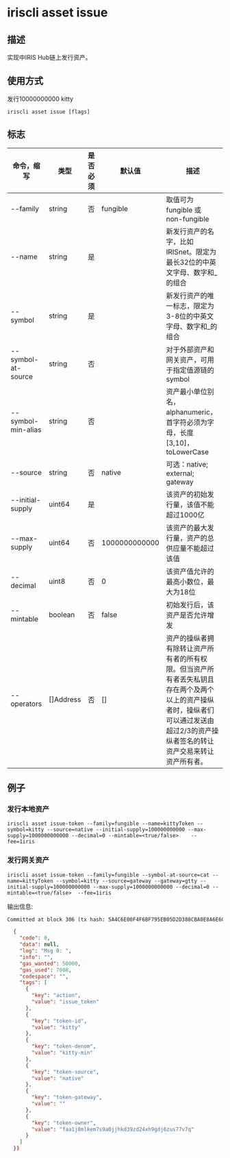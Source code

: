 # iriscli asset issue

## 描述

实现中IRIS Hub链上发行资产。

## 使用方式

发行10000000000 kitty
```
iriscli asset issue [flags]
```


## 标志

| 命令，缩写         | 类型       | 是否必须  | 默认值              | 描述                                                                                                                                             |
| ---------------- | --------- | ------- | ------------------ | ------------------------------------------------------------------------------------------------------------------------------------------------ |
| --family          | string    | 否       |  fungible          | 取值可为fungible 或 non-fungible                                                                                                                 |
| --name            | string    | 是       |                    | 新发行资产的名字，比如IRISnet。限定为最长32位的中英文字母、数字和_的组合                                                                                     |
| --symbol          | string    | 是       |                    | 新发行资产的唯一标志，限定为3-8位的中英文字母、数字和_的组合                                                                                                                                                          |
| --symbol-at-source| string    | 否       |                    | 对于外部资产和网关资产，可用于指定值源链的symbol                                                                                                                                                                                  |
| --symbol-min-alias| string    | 否       |                    | 资产最小单位别名，alphanumeric，首字符必须为字母，长度[3,10]，toLowerCase                                                                                                                                                                                   |
| --source          | string    | 否       |  native            | 可选：native; external; gateway                                                                                                             |
| --initial-supply  | uint64    | 是       |                    | 该资产的初始发行量，该值不能超过1000亿                                                                                                                 |
| --max-supply      | uint64    | 否       |  1000000000000     | 该资产的最大发行量，资产的总供应量不能超过该值                                                                                                                 |
| --decimal         | uint8     | 否       |  0                 | 该资产值允许的最高小数位，最大为18位                                                                                                                   |
| --mintable        | boolean   | 否       |  false             | 初始发行后，该资产是否允许增发                                                                                                                        |
| --operators       | []Address | 否       |  []                | 资产的操纵者拥有除转让资产所有者的所有权限。但当资产所有者丢失私钥且存在两个及两个以上的资产操纵者时，操纵者们可以通过发送由超过2/3的资产操纵者签名的转让资产交易来转让资产所有者。|




## 例子

### 发行本地资产


```
iriscli asset issue-token --family=fungible --name=kittyToken --symbol=kitty --source=native --initial-supply=100000000000 --max-supply=1000000000000 --decimal=0 --mintable=<true/false>    --fee=1iris
```


### 发行网关资产

```
iriscli asset issue-token --family=fungible --symbol-at-source=cat --name=kittyToken --symbol=kitty --source=gateway --gateway=gtty --initial-supply=100000000000 --max-supply=1000000000000 --decimal=0 --mintable=<true/false>  --fee=1iris
```

输出信息:
```txt
Committed at block 306 (tx hash: 5A4C6E00F4F6BF795EB05D2D388CBA0E8A6E6CF17669314B1EE6A31729A22450, response: {Code:0 Data:[] Log:Msg 0:  Info: GasWanted:200000 GasUsed:3398 Tags:[{Key:[97 99 116 105 111 110] Value:[115 101 114 118 105 99 101 45 119 105 116 104 100 114 97 119 45 102 101 101 115] XXX_NoUnkeyedLiteral:{} XXX_unrecognized:[] XXX_sizecache:0} {Key:[99 111 109 112 108 101 116 101 67 111 110 115 117 109 101 100 84 120 70 101 101 45 105 114 105 115 45 97 116 116 111] Value:[34 54 55 57 54 48 48 48 48 48 48 48 48 48 48 48 34] XXX_NoUnkeyedLiteral:{} XXX_unrecognized:[] XXX_sizecache:0}] Codespace: XXX_NoUnkeyedLiteral:{} XXX_unrecognized:[] XXX_sizecache:0})
```

```json
  {
    "code": 0,
    "data": null,
    "log": "Msg 0: ",
    "info": "",
    "gas_wanted": 50000,
    "gas_used": 7008,
    "codespace": "",
    "tags": [
      {
        "key": "action",
        "value": "issue_token"
      },
      {
        "key": "token-id",
        "value": "kitty"
      },
      {
        "key": "token-denom",
        "value": "kitty-min"
      },
      {
        "key": "token-source",
        "value": "native"
      },
      {
        "key": "token-gateway",
        "value": ""
      },
      {
        "key": "token-owner",
        "value": "faa1j8mlkem7s9a0jjhkd39zd24xh9gdj6zus77v7q"
      }
    ]
  })
 

```
